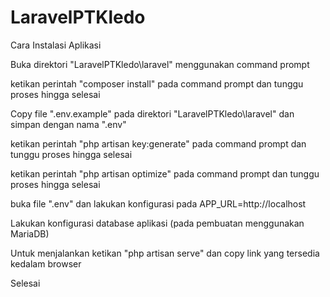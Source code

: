 # LaravelPTKledo
 
Cara Instalasi Aplikasi

Buka direktori "LaravelPTKledo\laravel" menggunakan command prompt

ketikan perintah "composer install" pada command prompt dan tunggu proses hingga selesai

Copy file ".env.example" pada direktori "LaravelPTKledo\laravel" dan simpan dengan nama ".env"

ketikan perintah "php artisan key:generate" pada command prompt dan tunggu proses hingga selesai

ketikan perintah "php artisan optimize" pada command prompt dan tunggu proses hingga selesai

buka file ".env" dan lakukan konfigurasi pada APP_URL=http://localhost

Lakukan konfigurasi database aplikasi (pada pembuatan menggunakan MariaDB)

Untuk menjalankan ketikan "php artisan serve" dan copy link yang tersedia kedalam browser

Selesai
